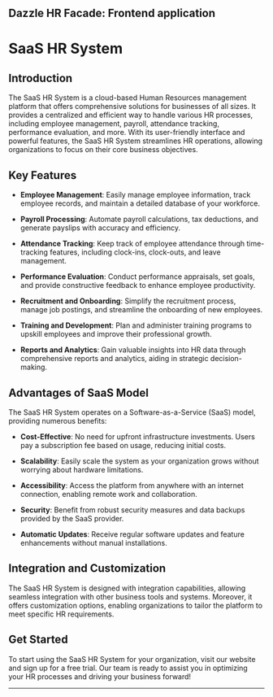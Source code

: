 ## Dazzle HR Facade: Frontend application

# SaaS HR System

## Introduction

The SaaS HR System is a cloud-based Human Resources management platform that offers comprehensive solutions for businesses of all sizes. It provides a centralized and efficient way to handle various HR processes, including employee management, payroll, attendance tracking, performance evaluation, and more. With its user-friendly interface and powerful features, the SaaS HR System streamlines HR operations, allowing organizations to focus on their core business objectives.

## Key Features

- **Employee Management**: Easily manage employee information, track employee records, and maintain a detailed database of your workforce.

- **Payroll Processing**: Automate payroll calculations, tax deductions, and generate payslips with accuracy and efficiency.

- **Attendance Tracking**: Keep track of employee attendance through time-tracking features, including clock-ins, clock-outs, and leave management.

- **Performance Evaluation**: Conduct performance appraisals, set goals, and provide constructive feedback to enhance employee productivity.

- **Recruitment and Onboarding**: Simplify the recruitment process, manage job postings, and streamline the onboarding of new employees.

- **Training and Development**: Plan and administer training programs to upskill employees and improve their professional growth.

- **Reports and Analytics**: Gain valuable insights into HR data through comprehensive reports and analytics, aiding in strategic decision-making.

## Advantages of SaaS Model

The SaaS HR System operates on a Software-as-a-Service (SaaS) model, providing numerous benefits:

- **Cost-Effective**: No need for upfront infrastructure investments. Users pay a subscription fee based on usage, reducing initial costs.

- **Scalability**: Easily scale the system as your organization grows without worrying about hardware limitations.

- **Accessibility**: Access the platform from anywhere with an internet connection, enabling remote work and collaboration.

- **Security**: Benefit from robust security measures and data backups provided by the SaaS provider.

- **Automatic Updates**: Receive regular software updates and feature enhancements without manual installations.

## Integration and Customization

The SaaS HR System is designed with integration capabilities, allowing seamless integration with other business tools and systems. Moreover, it offers customization options, enabling organizations to tailor the platform to meet specific HR requirements.

## Get Started

To start using the SaaS HR System for your organization, visit our website and sign up for a free trial. Our team is ready to assist you in optimizing your HR processes and driving your business forward!

---
